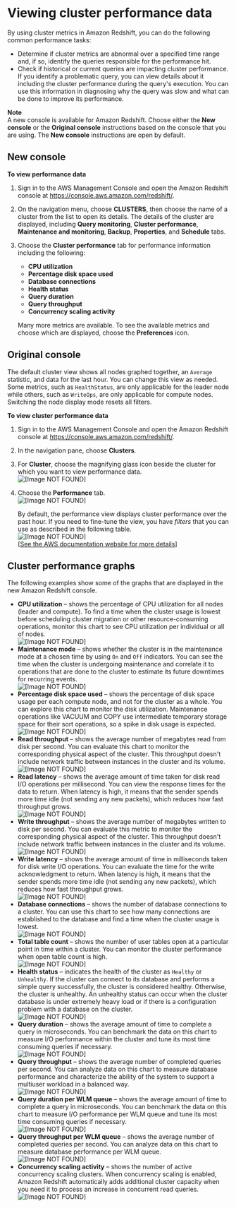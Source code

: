 # Viewing cluster performance data<a name="performance-metrics-perf"></a>

By using cluster metrics in Amazon Redshift, you can do the following common performance tasks:
+ Determine if cluster metrics are abnormal over a specified time range and, if so, identify the queries responsible for the performance hit\.
+ Check if historical or current queries are impacting cluster performance\. If you identify a problematic query, you can view details about it including the cluster performance during the query's execution\. You can use this information in diagnosing why the query was slow and what can be done to improve its performance\.

**Note**  
A new console is available for Amazon Redshift\. Choose either the **New console** or the **Original console** instructions based on the console that you are using\. The **New console** instructions are open by default\.

## New console<a name="cluster-performance-metric"></a>

**To view performance data**

1. Sign in to the AWS Management Console and open the Amazon Redshift console at [https://console\.aws\.amazon\.com/redshift/](https://console.aws.amazon.com/redshift/)\.

1. On the navigation menu, choose **CLUSTERS**, then choose the name of a cluster from the list to open its details\. The details of the cluster are displayed, including **Query monitoring**, **Cluster performance**, **Maintenance and monitoring**, **Backup**, **Properties**, and **Schedule** tabs\.

1. Choose the **Cluster performance** tab for performance information including the following:
   + **CPU utilization**
   + **Percentage disk space used**
   + **Database connections**
   + **Health status**
   + **Query duration**
   + **Query throughput**
   + **Concurrency scaling activity**

   Many more metrics are available\. To see the available metrics and choose which are displayed, choose the **Preferences** icon\.

## Original console<a name="cluster-performance-metric-originalconsole"></a>

The default cluster view shows all nodes graphed together, an `Average` statistic, and data for the last hour\. You can change this view as needed\. Some metrics, such as `HealthStatus`, are only applicable for the leader node while others, such as `WriteOps`, are only applicable for compute nodes\. Switching the node display mode resets all filters\. 

**To view cluster performance data**

1. Sign in to the AWS Management Console and open the Amazon Redshift console at [https://console\.aws\.amazon\.com/redshift/](https://console.aws.amazon.com/redshift/)\.

1. In the navigation pane, choose **Clusters**\.

1. For **Cluster**, choose the magnifying glass icon beside the cluster for which you want to view performance data\.  
![\[Image NOT FOUND\]](http://docs.aws.amazon.com/redshift/latest/mgmt/images/cm-metrics-10.png)

1. Choose the **Performance** tab\.  
![\[Image NOT FOUND\]](http://docs.aws.amazon.com/redshift/latest/mgmt/images/cm-metrics-20.png)

   By default, the performance view displays cluster performance over the past hour\. If you need to fine\-tune the view, you have *filters* that you can use as described in the following table\.  
![\[Image NOT FOUND\]](http://docs.aws.amazon.com/redshift/latest/mgmt/images/cm-metrics-30.png)    
[\[See the AWS documentation website for more details\]](http://docs.aws.amazon.com/redshift/latest/mgmt/performance-metrics-perf.html)

## Cluster performance graphs<a name="cluster-performance-metrics-examples"></a>

The following examples show some of the graphs that are displayed in the new Amazon Redshift console\. 
+ **CPU utilization** – shows the percentage of CPU utilization for all nodes \(leader and compute\)\. To find a time when the cluster usage is lowest before scheduling cluster migration or other resource\-consuming operations, monitor this chart to see CPU utilization per individual or all of nodes\.   
![\[Image NOT FOUND\]](http://docs.aws.amazon.com/redshift/latest/mgmt/images/cluster-performance-cpu-utilization.png)
+ **Maintenance mode** – shows whether the cluster is in the maintenance mode at a chosen time by using `On` and `Off` indicators\. You can see the time when the cluster is undergoing maintenance and correlate it to operations that are done to the cluster to estimate its future downtimes for recurring events\.   
![\[Image NOT FOUND\]](http://docs.aws.amazon.com/redshift/latest/mgmt/images/cluster-performance-maintenance-mode.png)
+ **Percentage disk space used** – shows the percentage of disk space usage per each compute node, and not for the cluster as a whole\. You can explore this chart to monitor the disk utilization\. Maintenance operations like VACUUM and COPY use intermediate temporary storage space for their sort operations, so a spike in disk usage is expected\.   
![\[Image NOT FOUND\]](http://docs.aws.amazon.com/redshift/latest/mgmt/images/cluster-performance-percentage-disk-space-used.png)
+ **Read throughput** – shows the average number of megabytes read from disk per second\. You can evaluate this chart to monitor the corresponding physical aspect of the cluster\. This throughput doesn't include network traffic between instances in the cluster and its volume\.   
![\[Image NOT FOUND\]](http://docs.aws.amazon.com/redshift/latest/mgmt/images/cluster-performance-read-throughput.png)
+ **Read latency** – shows the average amount of time taken for disk read I/O operations per millisecond\. You can view the response times for the data to return\. When latency is high, it means that the sender spends more time idle \(not sending any new packets\), which reduces how fast throughput grows\.   
![\[Image NOT FOUND\]](http://docs.aws.amazon.com/redshift/latest/mgmt/images/cluster-performance-read-latency.png)
+ **Write throughput** – shows the average number of megabytes written to disk per second\. You can evaluate this metric to monitor the corresponding physical aspect of the cluster\. This throughput doesn't include network traffic between instances in the cluster and its volume\.   
![\[Image NOT FOUND\]](http://docs.aws.amazon.com/redshift/latest/mgmt/images/cluster-performance-write-throughput.png)
+ **Write latency** – shows the average amount of time in milliseconds taken for disk write I/O operations\. You can evaluate the time for the write acknowledgment to return\. When latency is high, it means that the sender spends more time idle \(not sending any new packets\), which reduces how fast throughput grows\.   
![\[Image NOT FOUND\]](http://docs.aws.amazon.com/redshift/latest/mgmt/images/cluster-performance-write-latency.png)
+ **Database connections** – shows the number of database connections to a cluster\. You can use this chart to see how many connections are established to the database and find a time when the cluster usage is lowest\.   
![\[Image NOT FOUND\]](http://docs.aws.amazon.com/redshift/latest/mgmt/images/cluster-performance-database-connections.png)
+ **Total table count** – shows the number of user tables open at a particular point in time within a cluster\. You can monitor the cluster performance when open table count is high\.   
![\[Image NOT FOUND\]](http://docs.aws.amazon.com/redshift/latest/mgmt/images/cluster-performance-total-table-count.png)
+ **Health status** – indicates the health of the cluster as `Healthy` or `Unhealthy`\. If the cluster can connect to its database and performs a simple query successfully, the cluster is considered healthy\. Otherwise, the cluster is unhealthy\. An unhealthy status can occur when the cluster database is under extremely heavy load or if there is a configuration problem with a database on the cluster\.   
![\[Image NOT FOUND\]](http://docs.aws.amazon.com/redshift/latest/mgmt/images/cluster-performance-health-status.png)
+ **Query duration** – shows the average amount of time to complete a query in microseconds\. You can benchmark the data on this chart to measure I/O performance within the cluster and tune its most time consuming queries if necessary\.   
![\[Image NOT FOUND\]](http://docs.aws.amazon.com/redshift/latest/mgmt/images/cluster-performance-query-duration.png)
+ **Query throughput** – shows the average number of completed queries per second\. You can analyze data on this chart to measure database performance and characterize the ability of the system to support a multiuser workload in a balanced way\.   
![\[Image NOT FOUND\]](http://docs.aws.amazon.com/redshift/latest/mgmt/images/cluster-performance-query-throughput.png)
+ **Query duration per WLM queue** – shows the average amount of time to complete a query in microseconds\. You can benchmark the data on this chart to measure I/O performance per WLM queue and tune its most time consuming queries if necessary\.  
![\[Image NOT FOUND\]](http://docs.aws.amazon.com/redshift/latest/mgmt/images/cluster-performance-query-duration-per-wlm-queue.png)
+ **Query throughput per WLM queue** – shows the average number of completed queries per second\. You can analyze data on this chart to measure database performance per WLM queue\.   
![\[Image NOT FOUND\]](http://docs.aws.amazon.com/redshift/latest/mgmt/images/cluster-performance-query-throughput-per-wlm-queue.png)
+ **Concurrency scaling activity** – shows the number of active concurrency scaling clusters\. When concurrency scaling is enabled, Amazon Redshift automatically adds additional cluster capacity when you need it to process an increase in concurrent read queries\.   
![\[Image NOT FOUND\]](http://docs.aws.amazon.com/redshift/latest/mgmt/images/cluster-performance-concurrency-scaling-activity.png)